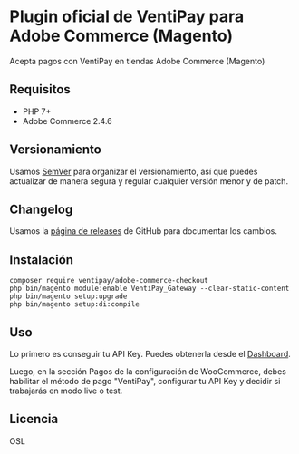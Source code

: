 # Plugin oficial de VentiPay para Adobe Commerce (Magento)

Acepta pagos con VentiPay en tiendas Adobe Commerce (Magento)

## Requisitos

* PHP 7+
* Adobe Commerce 2.4.6

## Versionamiento

Usamos [SemVer](https://semver.org) para organizar el versionamiento, así que puedes actualizar de manera segura y regular cualquier versión menor y de patch.

## Changelog

Usamos la [página de releases](https://github.com/ventipay/ventipay-plugin-adobe-commerce/releases) de GitHub para documentar los cambios.

## Instalación

```
composer require ventipay/adobe-commerce-checkout
php bin/magento module:enable VentiPay_Gateway --clear-static-content
php bin/magento setup:upgrade
php bin/magento setup:di:compile
```

## Uso

Lo primero es conseguir tu API Key. Puedes obtenerla desde el [Dashboard](https://dashboard.ventipay.com/).

Luego, en la sección Pagos de la configuración de WooCommerce, debes habilitar el método de pago "VentiPay", configurar tu API Key y decidir si trabajarás en modo live o test.

## Licencia

OSL